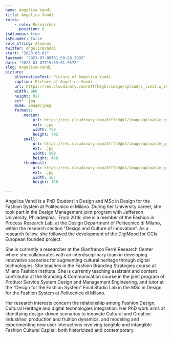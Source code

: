 ```yaml
---
name: Angelica Vandi
title: Angelica Vandi
roles:
    - role: Researcher
      position: 6
isAlumnus: true
isFounder: false
role_string: Alumnus
twitter: AngelicaVandi
start: "2023-03-01"
lastmod: "2023-07-08T01:58:28.299Z"
date: "2023-03-07T19:59:51.957Z"
slug: angelica-vandi
picture:
    alternativeText: Picture of Angelica Vandi
    caption: Picture of Angelica Vandi
    url: https://res.cloudinary.com/dfffh0gkl/image/upload/c_limit,w_2000,h_2000/e_grayscale/v1678219169/Angelica_Vandi_BW_787eeedfed.jpg
    width: 980
    height: 917
    ext: .jpg
    mime: image/jpeg
    formats:
        medium:
            url: https://res.cloudinary.com/dfffh0gkl/image/upload/e_grayscale/v1678219169/medium_Angelica_Vandi_BW_787eeedfed.jpg
            ext: .jpg
            width: 750
            height: 702
        small:
            url: https://res.cloudinary.com/dfffh0gkl/image/upload/e_grayscale/v1678219170/small_Angelica_Vandi_BW_787eeedfed.jpg
            ext: .jpg
            width: 500
            height: 468
        thumbnail:
            url: https://res.cloudinary.com/dfffh0gkl/image/upload/e_grayscale/v1678219169/thumbnail_Angelica_Vandi_BW_787eeedfed.jpg
            ext: .jpg
            width: 167
            height: 156

---
```

Angelica Vandi is a PhD Student in Design and MSc in Design for the Fashion System at Politecnico di Milano. During her University career, she took part in the Design Management joint program with Jefferson University, Philadelphia. 
From 2019, she is a member of the Fashion in Process Research Lab, at the Design Department of Politecnico di Milano, within the research section "Design and Culture of Innovation”. As a research fellow, she followed the development of the DigiMood for CCIs European founded project.

She is currently a researcher at the Gianfranco Ferré Research Center where she collaborates with an interdisciplinary team in developing innovative scenarios for augmenting cultural heritage through digital technologies. She teaches in the Fashion Branding Strategies course at Milano Fashion Institute. She is currently teaching assistant and content contributor at the Branding & Communication course in the joint program of Product Service System Design and Management Engineering, and tutor at the “Design for the Fashion System” Final Studio Lab in the MSc in Design for the Fashion System at Politecnico di Milano. 

Her research interests concern the relationship among Fashion Design, Cultural Heritage and digital technologies integration. Her PhD work aims at identifying design-driven scenarios to innovate Cultural and Creative Industries’ production and fruition dynamics, and modeling and experimenting new user interactions involving tangible and intangible Fashion Cultural Capital, both historicized and contemporary.